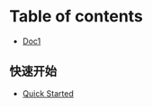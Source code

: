 # Table of contents

* [Doc1](README.md)

## 快速开始

* [Quick Started](kuai-su-kai-shi/quick-started.md)
